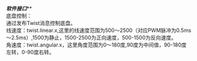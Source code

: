 
*********************软件接口***********************  
底盘控制：  
	通过发布Twist消息控制底盘。  
	线速度：twist.linear.x,这里的线速度范围为500～2500（对应PWM脉冲为0.5ms～2.5ms）,1500为静止，1500-2500为正向速度，500-1500为反向速度。  
	角速度：twist.angular.x，这里角度范围为0～180度,90度为中间值，90-180度左转，0-90度右转。  
 
	


										
	
